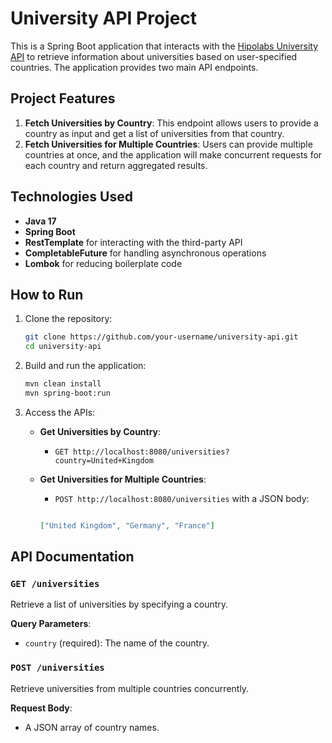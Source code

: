# University API Project

This is a Spring Boot application that interacts with the [Hipolabs University API](http://universities.hipolabs.com) to retrieve information about universities based on user-specified countries. The application provides two main API endpoints.

## Project Features

1. **Fetch Universities by Country**: This endpoint allows users to provide a country as input and get a list of universities from that country.
2. **Fetch Universities for Multiple Countries**: Users can provide multiple countries at once, and the application will make concurrent requests for each country and return aggregated results.

## Technologies Used

- **Java 17**
- **Spring Boot**
- **RestTemplate** for interacting with the third-party API
- **CompletableFuture** for handling asynchronous operations
- **Lombok** for reducing boilerplate code

## How to Run

1. Clone the repository:

    ```bash
    git clone https://github.com/your-username/university-api.git
    cd university-api
    ```

2. Build and run the application:

    ```bash
    mvn clean install
    mvn spring-boot:run
    ```

3. Access the APIs:

   - **Get Universities by Country**:
     - `GET http://localhost:8080/universities?country=United+Kingdom`
   - **Get Universities for Multiple Countries**:

     - `POST http://localhost:8080/universities` with a JSON body:

     ```json

     ["United Kingdom", "Germany", "France"]
     ```

## API Documentation

### `GET /universities`

Retrieve a list of universities by specifying a country.

**Query Parameters**:

- `country` (required): The name of the country.

### `POST /universities`

Retrieve universities from multiple countries concurrently.

**Request Body**:

- A JSON array of country names.
